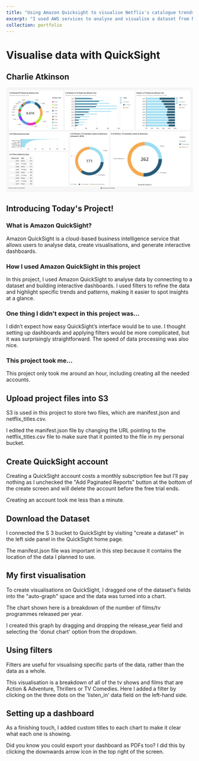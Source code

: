 ```yaml
---
title: "Using Amazon Quicksight to visualise Netflix's catalogue trends"
excerpt: "I used AWS services to analyse and visualise a dataset from Netflix's films and TV shows. <br/><img src='/images/QuickSightImages/FinishedQuickSightPage.png' width='200'/>"
collection: portfolio
---
```


# Visualise data with QuickSight

## Charlie Atkinson

![Finished QuickSight Page](https://raw.githubusercontent.com/CharlieAtkinson/CharlieAtkinson.github.io/master/images/QuickSightImages/FinishedQuickSightPage.png)


## Introducing Today's Project!

### What is Amazon QuickSight?

Amazon QuickSight is a cloud-based business intelligence service that allows
users to analyse data, create visualisations, and generate interactive dashboards.

### How I used Amazon QuickSight in this project

In this project, I used Amazon QuickSight to analyse data by connecting to a
dataset and building interactive dashboards. I used filters to refine the data and
highlight specific trends and patterns, making it easier to spot insights at a glance.

### One thing I didn't expect in this project was...

I didnʼt expect how easy QuickSightʼs interface would be to use. I thought setting
up dashboards and applying filters would be more complicated, but it was
surprisingly straightforward. The speed of data processing was also nice.

### This project took me...

This project only took me around an hour, including creating all the needed
accounts.


## Upload project files into S3

S3 is used in this project to store two files, which are manifest.json and
netflix_titles.csv.

I edited the manifest.json file by changing the URL pointing to the netflix_titles.csv
file to make sure that it pointed to the file in my personal bucket.


## Create QuickSight account

Creating a QuickSight account costs a monthly subscription fee but I’ll pay nothing
as I unchecked the "Add Paginated Reports" button at the bottom of the create
screen and will delete the account before the free trial ends.

Creating an account took me less than a minute.


## Download the Dataset

I connected the S 3 bucket to QuickSight by visiting "create a dataset" in the left
side panel in the QuickSight home page.

The manifest.json file was important in this step because it contains the location of
the data I planned to use.


## My first visualisation

To create visualisations on QuickSight, I dragged one of the dataset's fields into the
"auto-graph" space and the data was turned into a chart.

The chart shown here is a breakdown of the number of films/tv programmes
released per year.

I created this graph by dragging and dropping the release_year field and selecting
the 'donut chart' option from the dropdown.


## Using filters

Filters are useful for visualising specific parts of the data, rather than the data as a
whole.

This visualisation is a breakdown of all of the tv shows and films that are Action &
Adventure, Thrillers or TV Comedies. Here I added a filter by clicking on the three
dots on the 'listen_in' data field on the left-hand side.


## Setting up a dashboard

As a finishing touch, I added custom titles to each chart to make it clear what each
one is showing.

Did you know you could export your dashboard as PDFs too? I did this by clicking
the downwards arrow icon in the top right of the screen.


